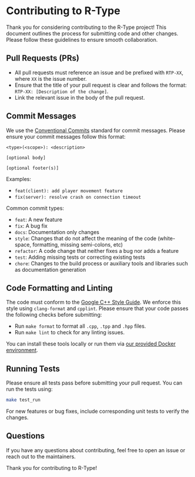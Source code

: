 # Contributing to R-Type

Thank you for considering contributing to the R-Type project! This document outlines the process for submitting code and other changes. Please follow these guidelines to ensure smooth collaboration.

## Pull Requests (PRs)

- All pull requests must reference an issue and be prefixed with `RTP-XX`, where `XX` is the issue number.
- Ensure that the title of your pull request is clear and follows the format: `RTP-XX: [Description of the change]`.
- Link the relevant issue in the body of the pull request.

## Commit Messages

We use the [Conventional Commits](https://www.conventionalcommits.org/en/v1.0.0/) standard for commit messages. Please ensure your commit messages follow this format:

```
<type>(<scope>): <description>

[optional body]

[optional footer(s)]
```

Examples:
- `feat(client): add player movement feature`
- `fix(server): resolve crash on connection timeout`

Common commit types:
- `feat`: A new feature
- `fix`: A bug fix
- `docs`: Documentation only changes
- `style`: Changes that do not affect the meaning of the code (white-space, formatting, missing semi-colons, etc)
- `refactor`: A code change that neither fixes a bug nor adds a feature
- `test`: Adding missing tests or correcting existing tests
- `chore`: Changes to the build process or auxiliary tools and libraries such as documentation generation

## Code Formatting and Linting

The code must conform to the [Google C++ Style Guide](https://google.github.io/styleguide/cppguide.html). We enforce this style using `clang-format` and `cpplint`. Please ensure that your code passes the following checks before submitting:

- Run `make format` to format all `.cpp`, `.tpp` and `.hpp` files.
- Run `make lint` to check for any linting issues.

You can install these tools locally or run them via [our provided Docker environment](./ci/style.dockerfile).

## Running Tests

Please ensure all tests pass before submitting your pull request. You can run the tests using:

```bash
make test_run
```

For new features or bug fixes, include corresponding unit tests to verify the changes.

## Questions

If you have any questions about contributing, feel free to open an issue or reach out to the maintainers.

Thank you for contributing to R-Type!
```
